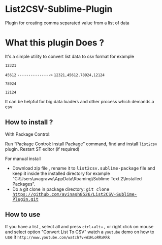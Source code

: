 List2CSV-Sublime-Plugin
=======================

Plugin for creating comma separated value from a list of data

What this plugin Does ?
=======================

It's a simple utility to convert list data to csv format for example

`12321`

`45612`    `--------------->` `12321,45612,78924,12124`

`78924`

`12124`

It can be helpful for big data loaders and other process which demands a csv


How to install ?
--------------

With Package Control:

Run “Package Control: Install Package” command, find and install `list2csv` plugin.
Restart ST editor (if required)

For manual install 

* Download zip file , rename it to  <kbd>list2csv.sublime-package</kbd> file and keep it inside the installed directory
  for example "C:\Users\avagrawa\AppData\Roaming\Sublime Text 2\Installed Packages\".
*  Do a git clone in package directory:
     <kbd>git clone https://github.com/avinash8526/List2CSV-Sublime-Plugin.git<kbd>


How to use
----------

If you have a list , select all and press `ctrl`+`alt`+`,` or right click on mouse and select option "Convert List To CSV"
watch a `youtube` demo on how to use it `http://www.youtube.com/watch?v=W1HLoRRxKRk`


